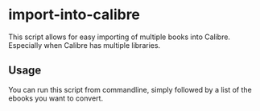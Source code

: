 # import-into-calibre

This script allows for easy importing of multiple books into Calibre. Especially when Calibre has multiple libraries.

## Usage

You can run this script from commandline, simply followed by a list of the ebooks you want to convert.
